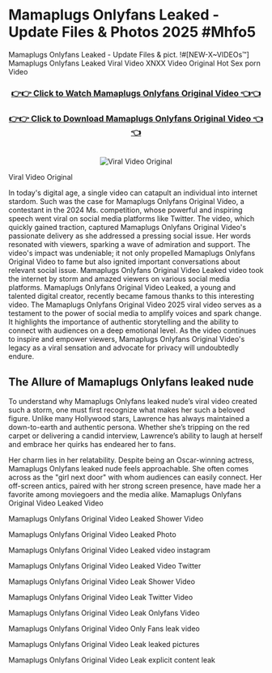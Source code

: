 # Mamaplugs Onlyfans Leaked - Update Files & Photos 2025 #Mhfo5

Mamaplugs Onlyfans Leaked - Update Files & pict. !#[NEW-X~VIDEOs™] Mamaplugs Onlyfans Leaked Viral Video XNXX Video Original Hot Sex porn Video
<br>
<div align="center">
<h3><a href="https://links2leaks.com?utm_source=mamaplugs&utm_medium=gitlong" rel="nofollow">👉👉 Click to Watch Mamaplugs Onlyfans Original Video 👈👈</a></h3>
<h3><a href="https://links2leaks.com?utm_source=mamaplugs&utm_medium=gitlong" rel="nofollow">👉👉 Click to Download Mamaplugs Onlyfans Original Video 👈👈</a></h3>
<br>
<a href="https://links2leaks.com?utm_source=mamaplugs&utm_medium=gitlong" rel="nofollow"><img src="https://i.ibb.co/Gkj2r4b/banner.png" alt="Viral Video Original" style="max-width: 100%; display: inline-block;" data-target="animated-image.originalImage"></a>
</div>

Viral Video Original

In today's digital age, a single video can catapult an individual into internet stardom. Such was the case for Mamaplugs Onlyfans Original Video, a contestant in the 2024 Ms. competition, whose powerful and inspiring speech went viral on social media platforms like Twitter.
The video, which quickly gained traction, captured Mamaplugs Onlyfans Original Video's passionate delivery as she addressed a pressing social issue. Her words resonated with viewers, sparking a wave of admiration and support. The video's impact was undeniable; it not only propelled Mamaplugs Onlyfans Original Video to fame but also ignited important conversations about relevant social issue.
Mamaplugs Onlyfans Original Video Leaked video took the internet by storm and amazed viewers on various social media platforms. Mamaplugs Onlyfans Original Video Leaked, a young and talented digital creator, recently became famous thanks to this interesting video.
The Mamaplugs Onlyfans Original Video 2025 viral video serves as a testament to the power of social media to amplify voices and spark change. It highlights the importance of authentic storytelling and the ability to connect with audiences on a deep emotional level. As the video continues to inspire and empower viewers, Mamaplugs Onlyfans Original Video's legacy as a viral sensation and advocate for privacy will undoubtedly endure.

<h2>The Allure of Mamaplugs Onlyfans leaked nude</h2>


To understand why Mamaplugs Onlyfans leaked nude’s viral video created such a storm, one must first recognize what makes her such a beloved figure. Unlike many Hollywood stars, Lawrence has always maintained a down-to-earth and authentic persona. Whether she’s tripping on the red carpet or delivering a candid interview, Lawrence’s ability to laugh at herself and embrace her quirks has endeared her to fans.

Her charm lies in her relatability. Despite being an Oscar-winning actress, Mamaplugs Onlyfans leaked nude feels approachable. She often comes across as the "girl next door" with whom audiences can easily connect. Her off-screen antics, paired with her strong screen presence, have made her a favorite among moviegoers and the media alike.
Mamaplugs Onlyfans Original Video Leaked Video

Mamaplugs Onlyfans Original Video Leaked Shower Video

Mamaplugs Onlyfans Original Video Leaked Photo

Mamaplugs Onlyfans Original Video Leaked video instagram

Mamaplugs Onlyfans Original Video Leaked Video Twitter

Mamaplugs Onlyfans Original Video Leak Shower Video

Mamaplugs Onlyfans Original Video Leak Twitter Video

Mamaplugs Onlyfans Original Video Leak Onlyfans Video

Mamaplugs Onlyfans Original Video Only Fans leak video

Mamaplugs Onlyfans Original Video Leak leaked pictures

Mamaplugs Onlyfans Original Video Leak explicit content leak